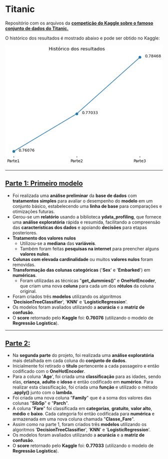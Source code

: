 # Titanic
Repositório com os arquivos da **[competição do Kaggle sobre o famoso conjunto de dados do Titanic.](https://www.kaggle.com/c/titanic)**

O histórico dos resultados é mostrado abaixo e pode ser obtido no Kaggle:

<img src='https://github.com/douglashideki/Titanic/blob/main/img/resultados_titanic.png'/>

---
## [Parte 1: Primeiro modelo](https://github.com/douglashideki/Titanic/blob/main/Titanic%20-%20Parte%201/Titanic%20-%20Parte%201.ipynb)
- Foi realizada uma **análise preliminar** da **base de dados** com **tratamentos simples** para avaliar o desempenho do **modelo** em um conjunto básico, estabelecendo uma **linha de base** para comparações e otimizações futuras.  
- Gerou-se um **relatório** usando a biblioteca **ydata_profiling**, que fornece uma **análise exploratória** rápida e resumida, facilitando a compreensão das **características dos dados** e apoiando **decisões** para etapas posteriores.
- **Tratamento dos valores nulos**  
  - Utilizou-se a **mediana** das **variáveis**.  
  - Também foram feitas **pesquisas na internet** para preencher alguns **valores nulos**.  
- **Colunas com elevada cardinalidade** ou muitos **valores nulos** foram removidas.  
- **Transformação das colunas categóricas** ('**Sex**' e '**Embarked**') em **numéricas**.  
  - Foram utilizadas as técnicas "**get_dummies()**" e **OneHotEncoder**, que criam uma nova **coluna** para cada um dos **rótulos** da coluna original.  
- Foram criados três **modelos** utilizando os algoritmos '**DecisionTreeClassifier**', '**KNN**' e '**LogisticRegression**'.  
- Os modelos foram avaliados utilizando a **acurácia** e a **matriz de confusão**.  
- O **score** retornado pelo **Kaggle** foi: **0.76076** (utilizando o modelo de **Regressão Logística**).

---
## [Parte 2:](https://github.com/douglashideki/Titanic/blob/main/Titanic%20-%20Parte%202/Titanic%20-%20Parte%202.ipynb)
- Na **segunda parte** do projeto, foi realizada uma **análise exploratória** mais detalhada em cada coluna do **conjunto de dados**.  
- Inicialmente foi retirado o **título** pertencente a cada passageiro e então codificado com o **OneHotEncoder**.  
- Para a coluna '**Age**', foi criada uma **classificação** para as idades, sendo elas, **criança**, **adulto** e **idoso** e então codificado em **numérico**. Para realizar esta classificação, foi criada uma **função** e utilizado o método **.apply()** junto com o **lambda**.  
- Foi criada uma nova coluna "**Family**" que é a soma dos valores das colunas "**SibSp**" e "**Parch**".  
- A coluna "**Fare**" foi classificada em **categorias**, **gratuito**, **valor alto**, **médio** e **baixo**. Cada categoria foi então codificada para **numérica** e armazenada em uma nova coluna chamada "**Classe_Fare**".  
- Assim como na parte 1, foram criados três **modelos** utilizando os algoritmos '**DecisionTreeClassifier**', '**KNN**' e '**LogisticRegression**'.  
- Os modelos foram avaliados utilizando a **acurácia** e a **matriz de confusão**.  
- O **score** retornado pelo **Kaggle** foi: **0.77033** (utilizando o modelo de **Regressão Logística**).

